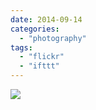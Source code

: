 ```yaml
---
date: 2014-09-14
categories: 
  - "photography"
tags: 
  - "flickr"
  - "ifttt"
---
```


![](https://farm6.staticflickr.com/5571/15051121570_95399c2f19_b.jpg)
